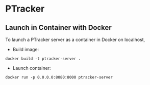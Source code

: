 # PTracker

## Launch in Container with Docker

To launch a PTracker server as a container in Docker on localhost,

* Build image:

```
docker build -t ptracker-server .
```

* Launch container:

```
docker run -p 0.0.0.0:8080:8000 ptracker-server
```
